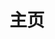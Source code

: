 ---
home: true
layout: BlogHome
icon: home
title: 主页
heroImage: https://cdn.alomerry.com/blog/avatar.png
heroImageStyle: "border-radius: 50%;"
heroText: 时日无多
tagline: Keep Working And Never Give Up！
bgImage: https://api.kdcc.cn/
heroFullScreen: false
projects:
  - icon: cib:leetcode
    name: 算法题解
    desc: PAT、LeetCode 题解
    link: /ioi/
  - icon: link
    name: 链接、工具
    desc: 链接详细描述
    link: /links/stars/
  - icon: book
    name: 美文文摘
    desc: 读者、文苑、知乎、微博等
    link: /space/digest
  - icon: article
    name: 文章名称
    desc: 文章详细描述
    link: https://你的文章链接
  - icon: project
    name: 伙伴名称
    desc: 伙伴详细介绍
    link: https://你的伙伴链接
  - icon: 优秀博客
    name: 自定义项目/logo.svg
    desc: 自定义详细介绍
    link: /links/friends/

footer: '<a href="http://beian.miit.gov.cn/" rel="noopener noreferrer" target="_blank">备案号: 苏ICP备19037502号-3</a> | <a href="/about/">关于网站</a>'
---